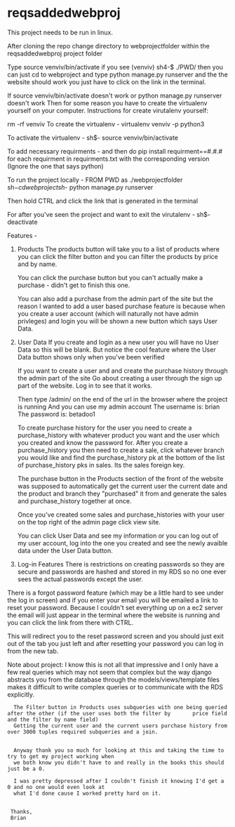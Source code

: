 # reqsaddedwebproj
This project needs to be run in linux.




After cloning the repo 
change directory to webprojectfolder within the reqsaddedwebproj project folder

Type source venviv/bin/activate
if you see (venviv) sh4-$ ./PWD/
then you can just cd to webproject and type python manage.py runserver and the the website should work
you just have to click on the link in the terminal.



If source venviv/bin/activate doesn't work or python manage.py runserver doesn't work
Then for some reason you have to create the virtualenv yourself on your computer.
Instructions for create virutalenv yourself: 

rm -rf venviv
To create the virtualenv -
virtualenv venviv -p python3

To activate the virtualenv - 
sh$- source venviv/bin/activate


To add necessary requirments -
and then do pip install requirment==#.#.#
for each requirment in requirments.txt with the corresponding version
(Ignore the one that says python)

To run the project locally -
FROM PWD as ./webprojectfolder
sh$- cd webproject
sh$- python manage.py runserver

Then hold CTRL and click the link that is generated in the terminal


For after you've seen the project and want to exit the virutalenv -
sh$- deactivate



Features -
1. Products
   The products button will take you to a list of products where you
   can click the filter button and you can filter the products by 
   price and by name.

   You can click the purchase button but you can't actually make a purchase - didn't get to finish this one.
   
   You can also add a purchase from the admin part of the site but the reason I wanted
   to add a user based purchase feature is because when you create a user 
   account (which will naturally not have admin privleges)
   and login you will be shown a new button which says User Data.
   
2. User Data
   If you create and login as a new user you will have no User Data so this will be blank.
   But notice the cool feature where the User Data button shows only when you've been verified 
 

   If you want to create a user and and create the purchase history through the admin part of the site
   Go about creating a user through the sign up part of the website.
   Log in to see that it works.


   Then type /admin/ on the end of the url in the browser where the project is running
   And you can use my admin account
   The username is: brian
   The password is: betadoo1

   To create purchase history for the user you need to create a purchase_history with whatever product you want 
   and the user which you created and know the password for.
   After you create a purchase_history you then need to create a sale, click whatever branch you would like 
   and find the purchase_history pk at the bottom of the list of purchase_history pks in sales. Its the sales foreign key.
  
   The purchase button in the Products section of the front of the website was supposed to automatically get the current user
   the current date and the product and branch they "purchased" it from and generate the sales and purchase_history together at once.


   Once you've created some sales and purchase_histories with your user on the top right of the admin page click view site.
  
   You can click User Data and see my information or you can log out of my user account, 
   log into the one you created and see the newly avaible data under the User Data button.


 3. Log-in Features
   There is restrictions on creating passwords so they are secure 
   and passwords are hashed and stored in my RDS so no one ever sees the actual passwords except the user.
   
   There is a forgot password feature (which may be a little hard to see under the log in screen)
   and if you enter your email you will be emailed a link to reset your password. 
   Because I couldn't set everything up on a ec2 server the email will just appear in the terminal where the website is running
   and you can click the link from there with CTRL.
 

   This will redirect you to the reset password screen and you should just exit out of the tab you just left
   and after resetting your password you can log in from the new tab.
  

   Note about project:
      I know this is not all that impressive and I only have a few real queries which may not seem that complex
      but the way django abstracts you from the database through the models/views/template files makes it difficult 
      to write complex queries or to communicate with the RDS explicitly.

      The Filter button in Products uses subqueries with one being queried after the other (if the user uses both the filter by       price field and the filter by name field)
      Getting the current user and the current users purchase history from over 3000 tuples required subqueries and a join.


      Anyway thank you so much for looking at this and taking the time to try to get my project working when
      we both know you didn't have to and really in the books this should just be a 0.

      I was pretty depressed after I couldn't finish it knowing I'd get a 0 and no one would even look at 
      what I'd done cause I worked pretty hard on it.


     Thanks,
     Brian 
